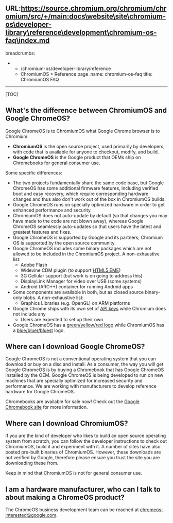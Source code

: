 URL:https://source.chromium.org/chromium/chromium/src/+/main:docs\website\site\chromium-os\developer-library\reference\development\chromium-os-faq\index.md
---
breadcrumbs:
- - /chromium-os/developer-library/reference
  - ChromiumOS > Reference
page_name: chromium-os-faq
title: ChromiumOS FAQ
---

[TOC]

## What's the difference between ChromiumOS and Google ChromeOS?

Google ChromeOS is to ChromiumOS what Google Chrome browser is to Chromium.

*   **ChromiumOS** is the open source project, used primarily by
            developers, with code that is available for anyone to checkout,
            modify, and build.
*   **Google ChromeOS** is the Google product that OEMs ship on
            Chromebooks for general consumer use.

Some specific differences:

*   The two projects fundamentally share the same code base, but Google
            ChromeOS has some additional firmware features, including verified
            boot and easy recovery, which require corresponding hardware changes
            and thus also don't work out of the box in ChromiumOS builds.
*   Google ChromeOS runs on specially optimized hardware in order to
            get enhanced performance and security.
*   ChromiumOS does not auto-update by default (so that changes you may
            have made to the code are not blown away), whereas Google ChromeOS
            seamlessly auto-updates so that users have the latest and greatest
            features and fixes.
*   Google ChromeOS is supported by Google and its partners; Chromium
            OS is supported by the open source community.
*   Google ChromeOS includes some binary packages which are not allowed
            to be included in the ChromiumOS project. A non-exhaustive list:
    *   Adobe Flash
    *   Widevine CDM plugin (to support [HTML5
                EME](https://w3c.github.io/encrypted-media/))
    *   3G Cellular support (but work is on going to address this)
    *   DisplayLink Manager for video over USB (some systems)
    *   Android (ARC++) container for running Android apps
*   Some components are available in both, but as closed source
            binary-only blobs. A non-exhaustive list:
    *   Graphics Libraries (e.g. OpenGL) on ARM platforms
*   Google Chrome ships with its own set of [API
            keys](/developers/how-tos/api-keys) while
            Chromium does not include any
    *   Users are expected to set up their own
*   Google ChromeOS has a [green/yellow/red
            logo](https://www.google.com/intl/en/images/logos/chrome_logo.gif)
            while ChromiumOS has a [blue/bluer/bluest](/config/customLogo.gif)
            logo.

## Where can I download Google ChromeOS?

Google ChromeOS is not a conventional operating system that you can download or
buy on a disc and install. As a consumer, the way you will get Google ChromeOS
is by buying a Chromebook that has Google ChromeOS installed by the OEM. Google
ChromeOS is being developed to run on new machines that are specially optimized
for increased security and performance. We are working with manufacturers to
develop reference hardware for Google ChromeOS.

Chromebooks are available for sale now! Check out the [Google Chromebook
site](https://www.google.com/chromebook/) for more information.

## Where can I download ChromiumOS?

If you are the kind of developer who likes to build an open source operating
system from scratch, you can follow the developer instructions to check out
ChromiumOS, build it and experiment with it. A number of sites have also posted
pre-built binaries of ChromiumOS. However, these downloads are not verified by
Google, therefore please ensure you trust the site you are downloading these
from.

Keep in mind that ChromiumOS is not for general consumer use.

## I am a hardware manufacturer, who can I talk to about making a ChromeOS product?

The ChromeOS business development team can be reached at
[chromeos-interested@google.com](mailto:chromeos-interested@google.com).
